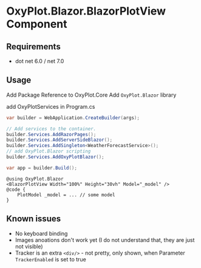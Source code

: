 # OxyPlot.Blazor.BlazorPlotView Component

## Requirements

- dot net 6.0 / net 7.0

## Usage

Add Package Reference to OxyPlot.Core
Add `OxyPlot.Blazor` library

add OxyPlotServices in Program.cs 
```cs
var builder = WebApplication.CreateBuilder(args);

// Add services to the container.
builder.Services.AddRazorPages();
builder.Services.AddServerSideBlazor();
builder.Services.AddSingleton<WeatherForecastService>();
// add OxyPlot.Blazor scripting
builder.Services.AddOxyPlotBlazor();

var app = builder.Build();
```

```razor
@using OxyPlot.Blazor
<BlazorPlotView Width="100%" Height="30vh" Model="_model" />
@code {
	PlotModel _model = ... // some model
}
```

## Known issues

- No keyboard binding
- Images anoations don't work yet (I do not understand that, they are just not visible)
- Tracker is an extra `<div/>` - not pretty, only shown, when Parameter `TrackerEnabled` is set to true